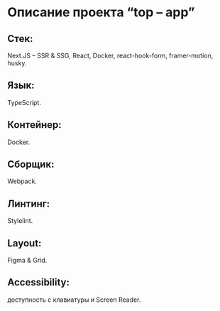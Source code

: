 # Описание проекта “top – app”

## Стек:

Next.JS – SSR & SSG, React, Docker, react-hook-form, framer-motion, husky.

## Язык:

TypeScript.

## Контейнер:

Docker.

## Сборщик:

Webpack.

## Линтинг:

Stylelint.

## Layout:

Figma & Grid.

## Accessibility:

доступность с клавиатуры и Screen Reader.

